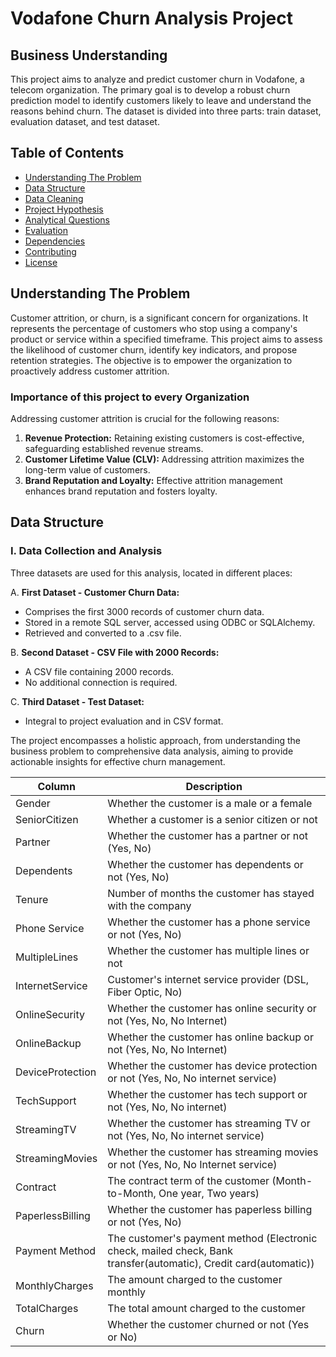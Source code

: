 # Vodafone Churn Analysis Project

## Business Understanding

This project aims to analyze and predict customer churn in Vodafone, a telecom organization. The primary goal is to develop a robust churn prediction model to identify customers likely to leave and understand the reasons behind churn. The dataset is divided into three parts: train dataset, evaluation dataset, and test dataset.

## Table of Contents

- [Understanding The Problem](#Understanding-The-Problem)
- [Data Structure](#Data-Structure)
- [Data Cleaning](#Data-Cleaning)
- [Project Hypothesis](#Hypothesis)
- [Analytical Questions](#Analytical-Questions)
- [Evaluation](#evaluation)
- [Dependencies](#dependencies)
- [Contributing](#contributing)
- [License](#license)

## Understanding The Problem

Customer attrition, or churn, is a significant concern for organizations. It represents the percentage of customers who stop using a company's product or service within a specified timeframe. This project aims to assess the likelihood of customer churn, identify key indicators, and propose retention strategies. The objective is to empower the organization to proactively address customer attrition.

### Importance of this project to every Organization

Addressing customer attrition is crucial for the following reasons:

1. **Revenue Protection:** Retaining existing customers is cost-effective, safeguarding established revenue streams.
2. **Customer Lifetime Value (CLV):** Addressing attrition maximizes the long-term value of customers.
3. **Brand Reputation and Loyalty:** Effective attrition management enhances brand reputation and fosters loyalty.

## Data Structure

### I. Data Collection and Analysis

Three datasets are used for this analysis, located in different places:

A. **First Dataset - Customer Churn Data:**
   - Comprises the first 3000 records of customer churn data.
   - Stored in a remote SQL server, accessed using ODBC or SQLAlchemy.
   - Retrieved and converted to a .csv file.

B. **Second Dataset - CSV File with 2000 Records:**
   - A CSV file containing 2000 records.
   - No additional connection is required.

C. **Third Dataset - Test Dataset:**
   - Integral to project evaluation and in CSV format.

The project encompasses a holistic approach, from understanding the business problem to comprehensive data analysis, aiming to provide actionable insights for effective churn management.

| Column           | Description                                           |
|------------------|-------------------------------------------------------|
| Gender           | Whether the customer is a male or a female            |
| SeniorCitizen    | Whether a customer is a senior citizen or not          |
| Partner          | Whether the customer has a partner or not (Yes, No)   |
| Dependents       | Whether the customer has dependents or not (Yes, No)  |
| Tenure           | Number of months the customer has stayed with the company |
| Phone Service    | Whether the customer has a phone service or not (Yes, No) |
| MultipleLines    | Whether the customer has multiple lines or not        |
| InternetService  | Customer's internet service provider (DSL, Fiber Optic, No) |
| OnlineSecurity   | Whether the customer has online security or not (Yes, No, No Internet) |
| OnlineBackup     | Whether the customer has online backup or not (Yes, No, No Internet) |
| DeviceProtection | Whether the customer has device protection or not (Yes, No, No internet service) |
| TechSupport      | Whether the customer has tech support or not (Yes, No, No internet) |
| StreamingTV      | Whether the customer has streaming TV or not (Yes, No, No internet service) |
| StreamingMovies  | Whether the customer has streaming movies or not (Yes, No, No Internet service) |
| Contract         | The contract term of the customer (Month-to-Month, One year, Two years) |
| PaperlessBilling | Whether the customer has paperless billing or not (Yes, No) |
| Payment Method   | The customer's payment method (Electronic check, mailed check, Bank transfer(automatic), Credit card(automatic)) |
| MonthlyCharges   | The amount charged to the customer monthly            |
| TotalCharges     | The total amount charged to the customer              |
| Churn            | Whether the customer churned or not (Yes or No)       |
